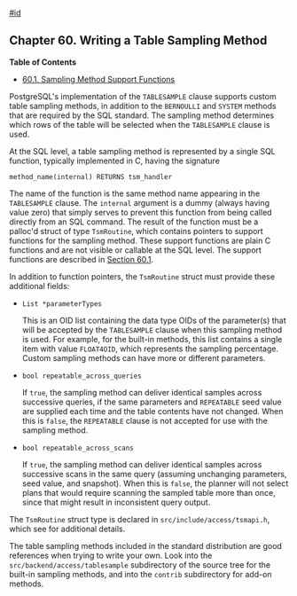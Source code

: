 [#id](#TABLESAMPLE-METHOD)

## Chapter 60. Writing a Table Sampling Method

**Table of Contents**

- [60.1. Sampling Method Support Functions](tablesample-support-functions)

PostgreSQL's implementation of the `TABLESAMPLE` clause supports custom table sampling methods, in addition to the `BERNOULLI` and `SYSTEM` methods that are required by the SQL standard. The sampling method determines which rows of the table will be selected when the `TABLESAMPLE` clause is used.

At the SQL level, a table sampling method is represented by a single SQL function, typically implemented in C, having the signature

```
method_name(internal) RETURNS tsm_handler
```

The name of the function is the same method name appearing in the `TABLESAMPLE` clause. The `internal` argument is a dummy (always having value zero) that simply serves to prevent this function from being called directly from an SQL command. The result of the function must be a palloc'd struct of type `TsmRoutine`, which contains pointers to support functions for the sampling method. These support functions are plain C functions and are not visible or callable at the SQL level. The support functions are described in [Section 60.1](tablesample-support-functions).

In addition to function pointers, the `TsmRoutine` struct must provide these additional fields:

- `List *parameterTypes`

  This is an OID list containing the data type OIDs of the parameter(s) that will be accepted by the `TABLESAMPLE` clause when this sampling method is used. For example, for the built-in methods, this list contains a single item with value `FLOAT4OID`, which represents the sampling percentage. Custom sampling methods can have more or different parameters.

- `bool repeatable_across_queries`

  If `true`, the sampling method can deliver identical samples across successive queries, if the same parameters and `REPEATABLE` seed value are supplied each time and the table contents have not changed. When this is `false`, the `REPEATABLE` clause is not accepted for use with the sampling method.

- `bool repeatable_across_scans`

  If `true`, the sampling method can deliver identical samples across successive scans in the same query (assuming unchanging parameters, seed value, and snapshot). When this is `false`, the planner will not select plans that would require scanning the sampled table more than once, since that might result in inconsistent query output.

The `TsmRoutine` struct type is declared in `src/include/access/tsmapi.h`, which see for additional details.

The table sampling methods included in the standard distribution are good references when trying to write your own. Look into the `src/backend/access/tablesample` subdirectory of the source tree for the built-in sampling methods, and into the `contrib` subdirectory for add-on methods.
